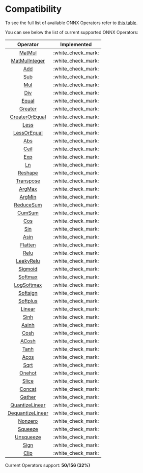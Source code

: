# Compatibility

To see the full list of available ONNX Operators refer to [this table](https://github.com/onnx/onnx/blob/main/docs/Operators.md).

You can see below the list of current supported ONNX Operators:

|                            Operator                             |     Implemented      |
| :-------------------------------------------------------------: | :------------------: |
|           [MatMul](operators/tensor/tensor.matmul.md)           | :white\_check\_mark: |
|       [MatMulInteger](operators/tensor/tensor.matmul.md)        | :white\_check\_mark: |
|         [Add](operators/tensor/#arithmetic-operations)          | :white\_check\_mark: |
|         [Sub](operators/tensor/#arithmetic-operations)          | :white\_check\_mark: |
|         [Mul](operators/tensor/#arithmetic-operations)          | :white\_check\_mark: |
|         [Div](operators/tensor/#arithmetic-operations)          | :white\_check\_mark: |
|            [Equal](operators/tensor/tensor.equal.md)            | :white\_check\_mark: |
|          [Greater](operators/tensor/tensor.greater.md)          | :white\_check\_mark: |
|   [GreaterOrEqual](operators/tensor/tensor.greater\_equal.md)   | :white\_check\_mark: |
|             [Less](operators/tensor/tensor.less.md)             | :white\_check\_mark: |
|      [LessOrEqual](operators/tensor/tensor.less\_equal.md)      | :white\_check\_mark: |
|              [Abs](operators/tensor/tensor.abs.md)              | :white\_check\_mark: |
|             [Ceil](operators/tensor/tensor.ceil.md)             | :white\_check\_mark: |
|              [Exp](operators/tensor/tensor.exp.md)              | :white\_check\_mark: |
|              [Ln](operators/tensor/tensor.log.md)               | :white\_check\_mark: |
|          [Reshape](operators/tensor/tensor.reshape.md)          | :white\_check\_mark: |
|        [Transpose](operators/tensor/tensor.transpose.md)        | :white\_check\_mark: |
|           [ArgMax](operators/tensor/tensor.argmax.md)           | :white\_check\_mark: |
|           [ArgMin](operators/tensor/tensor.argmin.md)           | :white\_check\_mark: |
|       [ReduceSum](operators/tensor/tensor.reduce\_sum.md)       | :white\_check\_mark: |
|           [CumSum](operators/tensor/tensor.cumsum.md)           | :white\_check\_mark: |
|              [Cos](operators/tensor/tensor.cos.md)              | :white\_check\_mark: |
|              [Sin](operators/tensor/tensor.sin.md)              | :white\_check\_mark: |
|             [Asin](operators/tensor/tensor.asin.md)             | :white\_check\_mark: |
|          [Flatten](operators/tensor/tensor.flatten.md)          | :white\_check\_mark: |
|           [Relu](operators/neural-network/nn.relu.md)           | :white\_check\_mark: |
|     [LeakyRelu](operators/neural-network/nn.leaky\_relu.md)     | :white\_check\_mark: |
|        [Sigmoid](operators/neural-network/nn.sigmoid.md)        | :white\_check\_mark: |
|        [Softmax](operators/neural-network/nn.softmax.md)        | :white\_check\_mark: |
|     [LogSoftmax](operators/neural-network/nn.logsoftmax.md)     | :white\_check\_mark: |
|       [Softsign](operators/neural-network/nn.softsign.md)       | :white\_check\_mark: |
|       [Softplus](operators/neural-network/nn.softplus.md)       | :white\_check\_mark: |
|         [Linear](operators/neural-network/nn.linear.md)         | :white\_check\_mark: |
|             [Sinh](operators/tensor/tensor.sinh.md)             | :white\_check\_mark: |
|            [Asinh](operators/tensor/tensor.asinh.md)            | :white\_check\_mark: |
|             [Cosh](operators/tensor/tensor.cosh.md)             | :white\_check\_mark: |
|            [ACosh](operators/tensor/tensor.acosh.md)            | :white\_check\_mark: |
|             [Tanh](operators/tensor/tensor.tanh.md)             | :white\_check\_mark: |
|             [Acos](operators/tensor/tensor.acos.md)             | :white\_check\_mark: |
|             [Sqrt](operators/tensor/tensor.sqrt.md)             | :white\_check\_mark: |
|           [Onehot](operators/tensor/tensor.onehot.md)           | :white\_check\_mark: |
|            [Slice](operators/tensor/tensor.slice.md)            | :white\_check\_mark: |
|           [Concat](operators/tensor/tensor.concat.md)           | :white\_check\_mark: |
|           [Gather](operators/tensor/tensor.gather.md)           | :white\_check\_mark: |
|  [QuantizeLinear](operators/tensor/tensor.quantize\_linear.md)  | :white\_check\_mark: |
| [DequantizeLinear](operators/tensor/tensor.quantize\_linear.md) | :white\_check\_mark: |
|          [Nonzero](operators/tensor/tensor.nonzero.md)          | :white\_check\_mark: |
|          [Squeeze](operators/tensor/tensor.squeeze.md)          | :white\_check\_mark: |
|        [Unsqueeze](operators/tensor/tensor.unsqueeze.md)        | :white\_check\_mark: |
|             [Sign](operators/tensor/tensor.sign.md)             | :white\_check\_mark: |
|             [Clip](operators/tensor/tensor.clip.md)             | :white\_check\_mark: |

Current Operators support: **50/156 (32%)**
